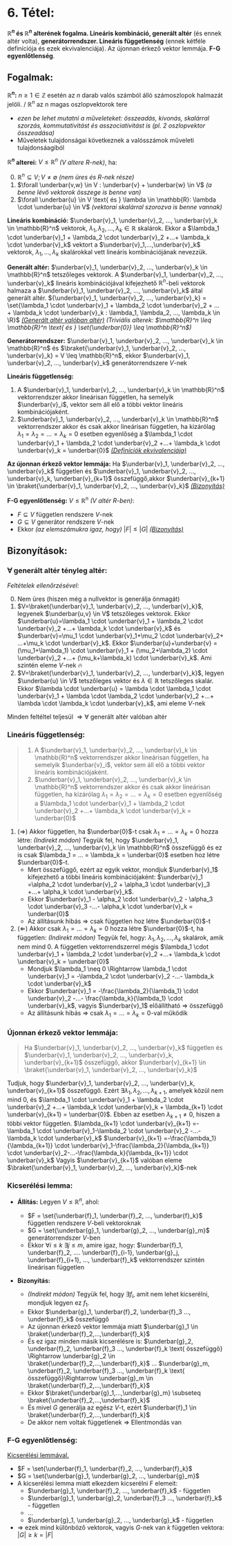 # 6. Tétel:
**$\mathbb{R}^n$ és $\mathbb{R}^n$ alterének fogalma. Lineáris kombináció, generált altér** (és ennek altér volta), **generátorrendszer. Lineáris függetlenség** (ennek kétféle definíciója és ezek ekvivalenciája). Az újonnan érkező vektor lemmája. **F-G egyenlőtlenség**.

## Fogalmak:
**$\mathbb{R}^n$:** $n \geq 1 \in \mathbb{Z}$ esetén az $n$ darab valós számból álló számoszlopok halmazát jelöli. / $\mathbb{R}^n$ az n magas oszlopvektorok tere

- *ezen be lehet mutatni a műveleteket: összeadás, kivonás, skalárral szorzás, kommutativitást és asszociativitást is (pl. 2 oszlopvektor összeadása)*
- Műveletek tulajdonságai következnek a valósszámok műveleti tulajdonsáagiból

**$\mathbb{R}^n$ alterei:** $V \leq \mathbb{R}^n$ *(V altere R-nek)*, ha: 

0. $\mathbb{R}^n \subseteq V; V \neq \emptyset$ *(nem üres és R-nek része)* 
1. $\forall \underbar{v,w} \in V : \underbar{v} + \underbar{w} \in V$ *(a benne lévő vektorok összege is benne van)*
2. $\forall \underbar{u} \in V \text{ és } \lambda \in \mathbb{R}: \lambda \cdot \underbar{u} \in V$ *(vektorai skalárral szorozva is benne vannak)*

**Lineáris kombináció:** $\underbar{v}_1, \underbar{v}_2, ..., \underbar{v}_k \in \mathbb{R}^n$ vektorok, $\lambda_1, \lambda_2, ..., \lambda_k \in \mathbb{R}$ skalárok. Ekkor a $\lambda_1 \cdot \underbar{v}_1 + \lambda_2 \cdot \underbar{v}_2 +...+ \lambda_k \cdot \underbar{v}_k$ vektort a $\underbar{v}_1,...,\underbar{v}_k$ vektorok, $\lambda_1,...,\lambda_k$ skalárokkal vett lineáris kombinációjának nevezzük.

**Generált altér:** $\underbar{v}_1, \underbar{v}_2, ..., \underbar{v}_k \in \mathbb{R}^n$ tetszőleges vektorok. A $\underbar{v}_1, \underbar{v}_2, ..., \underbar{v}_k$ lineáris kombinációjával kifejezhető $\mathbb{R}^n$-beli vektorok halmaza a $\underbar{v}_1, \underbar{v}_2, ..., \underbar{v}_k$ által generált altér.
${\underbar{v}_1, \underbar{v}_2, ..., \underbar{v}_k} = \set{\lambda_1 \cdot \underbar{v}_1 + \lambda_2 \cdot \underbar{v}_2 + ... + \lambda_k \cdot \underbar{v}_k : \lambda_1, \lambda_2, ..., \lambda_k \in \R}$
[*(Generált altér valóban altér)*](#forall-generált-altér-tényleg-altér)
*(Triviális alterek: $\mathbb{R}^n \leq \mathbb{R}^n \text{ és } \set{\underbar{0}} \leq \mathbb{R}^n$)*

**Generátorrendszer:** $\underbar{v}_1, \underbar{v}_2, ...,  \underbar{v}_k \in \mathbb{R}^n$ és $\braket{\underbar{v}_1, \underbar{v}_2, ...,  \underbar{v}_k} = V \leq \mathbb{R}^n$, ekkor $\underbar{v}_1, \underbar{v}_2, ...,  \underbar{v}_k$ generátorrendszere $V$-nek

**Lineáris függetlenség:** 

1. A $\underbar{v}_1, \underbar{v}_2, ...,  \underbar{v}_k \in \mathbb{R}^n$ vektorrendszer akkor lineárisan független, ha semelyik $\underbar{v}_i$, vektor sem áll elő a többi vektor lineáris kombinációjaként.
2. $\underbar{v}_1, \underbar{v}_2, ...,  \underbar{v}_k \in \mathbb{R}^n$ vektorrendszer akkor és csak akkor lineárisan független, ha kizárólag $\lambda_1 = \lambda_2 = ... = \lambda_k = 0$ esetben egyenlőség a $\lambda_1 \cdot \underbar{v}_1 + \lambda_2 \cdot \underbar{v}_2 +...+ \lambda_k \cdot \underbar{v}_k = \underbar{0}$
[*(Definíciók ekvivalenciája)*](#lineáris-függetlenség)

**Az újonnan érkező vektor lemmája:**  Ha $\underbar{v}_1, \underbar{v}_2, ...,  \underbar{v}_k$ független és $\underbar{v}_1, \underbar{v}_2, ...,  \underbar{v}_k, \underbar{v}_{k+1}$ összefüggő,akkor $\underbar{v}_{k+1} \in \braket{\underbar{v}_1, \underbar{v}_2, ...,  \underbar{v}_k}$
[*(Bizonyítás)*](#újonnan-érkező-vektor-lemmája)

**F-G egyenlőtlenség:** $V \leq \mathbb{R}^n$ *(V altér R-ben)*:

- $F \subseteq V$ független rendszere $V$-nek 
- $G \subseteq V$ generátor rendszere $V$-nek
- Ekkor *(az elemszámukra igaz, hogy)* $|F| \leq |G|$ 
[*(Bizonyítás)*](#f-g-egyenlőtlenség)

## Bizonyítások:

### $\forall$ generált altér tényleg altér:
*Feltételek ellenőrzésével:*

0. Nem üres (hiszen még a nullvektor is generálja önmagát)
1. $V=\braket{\underbar{v}_1, \underbar{v}_2, ..., \underbar{v}_k}$, legyenek $\underbar{u,v} \in V$ tetszőleges vektorok. 
Ekkor $\underbar{u}=\lambda_1 \cdot \underbar{v}_1 + \lambda_2 \cdot \underbar{v}_2 +...+ \lambda_k \cdot \underbar{v}_k$ 
és $\underbar{v}=\mu_1 \cdot \underbar{v}_1+\mu_2 \cdot \underbar{v}_2+ ...+\mu_k \cdot \underbar{v}_k$.
Ekkor $\underbar{u}+\underbar{v} = (\mu_1+\lambda_1) \cdot \underbar{v}_1 + (\mu_2+\lambda_2) \cdot \underbar{v}_2 +...+ (\mu_k+\lambda_k) \cdot \underbar{v}_k$. Ami szintén eleme $V$-nek :fire:
2. $V=\braket{\underbar{v}_1, \underbar{v}_2, ..., \underbar{v}_k}$, legyen $\underbar{u} \in V$ tetszőleges vektor és $\lambda \in \mathbb{R}$ tetszőleges skalár.
Ekkor $\lambda \cdot \underbar{u} = \lambda \cdot \lambda_1 \cdot \underbar{v}_1 + \lambda \cdot \lambda_2 \cdot \underbar{v}_2 +...+ \lambda \cdot \lambda_k \cdot \underbar{v}_k$, ami eleme $V$-nek

Minden feltéltel teljesül $\Rightarrow \forall$ generált altér valóban altér

### Lineáris függetlenség:
>  1. A $\underbar{v}_1, \underbar{v}_2, ...,  \underbar{v}_k \in \mathbb{R}^n$ vektorrendszer akkor lineárisan független, ha semelyik $\underbar{v}_i$, vektor sem áll elő a többi vektor lineáris kombinációjaként.
>2. $\underbar{v}_1, \underbar{v}_2, ...,  \underbar{v}_k \in \mathbb{R}^n$ vektorrendszer akkor és csak akkor lineárisan független, ha kizárólag $\lambda_1 = \lambda_2 = ... = \lambda_k = 0$ esetben egyenlőség a $\lambda_1 \cdot \underbar{v}_1 + \lambda_2 \cdot \underbar{v}_2 +...+ \lambda_k \cdot \underbar{v}_k = \underbar{0}$

1. ($\Rightarrow$) Akkor független, ha $\underbar{0}$-t csak $\lambda_1=...=\lambda_k=0$ hozza létre:
 *(Indirekt módon)* Tegyük fel, hogy $\underbar{v}_1, \underbar{v}_2, ...,  \underbar{v}_k \in \mathbb{R}^n$ összefüggő és ez is csak $\lambda_1 = ... = \lambda_k = \underbar{0}$ esetben hoz létre $\underbar{0}$-t.
    - Mert összefüggő, ezért az egyik vektor, mondjuk $\underbar{v}_1$ kifejezhető a többi lineáris kombinációjaként: $\underbar{v}_1 =\alpha_2 \cdot \underbar{v}_2 + \alpha_3 \cdot \underbar{v}_3 +...+ \alpha_k \cdot \underbar{v}_k$. 
    - Ekkor $\underbar{v}_1 - \alpha_2 \cdot \underbar{v}_2 - \alpha_3 \cdot \underbar{v}_3 -...- \alpha_k \cdot \underbar{v}_k = \underbar{0}$
    - Az állításunk hibás $\Rightarrow$ csak független hoz létre $\underbar{0}$-t
2. ($\Leftarrow$) Akkor csak $\lambda_1=...=\lambda_k=0$ hozza létre $\underbar{0}$-t, ha független:
    *(Indirekt módon)* Tegyük fel, hogy: $\lambda_1, \lambda_2, ...,\lambda_k$ skalárok, amik nem mind 0. A független vektorrendszerrel mégis $\lambda_1 \cdot \underbar{v}_1 + \lambda_2 \cdot \underbar{v}_2 +...+ \lambda_k \cdot \underbar{v}_k = \underbar{0}$
    - Mondjuk $\lambda_1 \neq 0 \Rightarrow \lambda_1 \cdot \underbar{v}_1 = -\lambda_2 \cdot \underbar{v}_2 -...- \lambda_k \cdot \underbar{v}_k$
    - Ekkor $\underbar{v}_1 = -\frac{\lambda_2}{\lambda_1} \cdot \underbar{v}_2 -...- \frac{\lambda_k}{\lambda_1} \cdot \underbar{v}_k$, vagyis $\underbar{v}_1$ előállítható $\Rightarrow$ összefüggő
    - Az állításunk hibás $\Rightarrow$ csak $\lambda_1=...=\lambda_k=0$-val működik

### Újonnan érkező vektor lemmája:
> Ha $\underbar{v}_1, \underbar{v}_2, ...,  \underbar{v}_k$ független és $\underbar{v}_1, \underbar{v}_2, ...,  \underbar{v}_k, \underbar{v}_{k+1}$ összefüggő, akkor $\underbar{v}_{k+1} \in \braket{\underbar{v}_1, \underbar{v}_2, ...,  \underbar{v}_k}$ 

Tudjuk, hogy $\underbar{v}_1, \underbar{v}_2, ...,  \underbar{v}_k, \underbar{v}_{k+1}$ összefüggő.
Ezért $\exists \lambda_1, \lambda_2, ..., \lambda_{k+1}$, amelyek közül nem mind 0, és $\lambda_1 \cdot \underbar{v}_1 + \lambda_2 \cdot \underbar{v}_2 +...+ \lambda_k \cdot \underbar{v}_k + \lambda_{k+1} \cdot \underbar{v}_{k+1} = \underbar{0}$.
Ebben az esetben $\lambda_{k+1} \neq 0$, hiszen a többi vektor független.
$\lambda_{k+1} \cdot \underbar{v}_{k+1} =-\lambda_1 \cdot \underbar{v}_1-\lambda_2 \cdot \underbar{v}_2 -...- \lambda_k \cdot \underbar{v}_k$
$\underbar{v}_{k+1} =-\frac{\lambda_1}{\lambda_{k+1}} \cdot \underbar{v}_1-\frac{\lambda_2}{\lambda_{k+1}} \cdot \underbar{v}_2-...-\frac{\lambda_k}{\lambda_{k+1}} \cdot \underbar{v}_k$
Vagyis $\underbar{v}_{k+1}$ valóban eleme $\braket{\underbar{v}_1, \underbar{v}_2, ...,  \underbar{v}_k}$-nek

### Kicserélési lemma:
- **Állítás:** Legyen $V \leq \mathbb{R}^n$, ahol: 
    - $F = \set{\underbar{f}_1, \underbar{f}_2, ..., \underbar{f}_k}$ független rendszere $V$-beli vektoroknak
    - $G = \set{\underbar{g}_1, \underbar{g}_2, ..., \underbar{g}_m}$ generátorrendszer $V$-ben
    - Ekkor $\forall i \leq k\  \exists j \leq m$, amire igaz, hogy:
    $\underbar{f}_1, \underbar{f}_2, .... \underbar{f}_{i-1}, \underbar{g}_j, \underbar{f}_{i+1}, ..., \underbar{f}_k$ vektorrendszer szintén lineárisan független

- **Bizonyítás:**
    - *(Indirekt módon)* Tegyük fel, hogy $\exists f_i$, amit nem lehet kicserélni, mondjuk legyen ez $f_1$.
    - Ekkor $\underbar{g}_1, \underbar{f}_2, \underbar{f}_3 ..., \underbar{f}_k$ összefüggő
    - Az újonnan érkező vektor lemmája miatt $\underbar{g}_1 \in \braket{\underbar{f}_2,...,\underbar{f}_k}$
    - És ez igaz minden másik kicserélésre is:
      $\underbar{g}_2, \underbar{f}_2, \underbar{f}_3 ..., \underbar{f}_k \text{ összefüggő} \Rightarrow \underbar{g}_2 \in \braket{\underbar{f}_2,...,\underbar{f}_k}$ 
      ...
      $\underbar{g}_m, \underbar{f}_2, \underbar{f}_3 ..., \underbar{f}_k \text{ összefüggő}\Rightarrow \underbar{g}_m \in \braket{\underbar{f}_2,...,\underbar{f}_k}$ 
    - Ekkor $\braket{\underbar{g}_1,...,\underbar{g}_m} \subseteq \braket{\underbar{f}_2,...,\underbar{f}_k}$
    - És mivel $G$ generálja az egész $V$-t, ezért $\underbar{f}_1 \in \braket{\underbar{f}_2,...,\underbar{f}_k}$
    - De akkor nem voltak függetlenek $\Rightarrow$ Ellentmondás van

### F-G egyenlőtlenség:
[Kicserélési lemmával.](#kicserélési-lemma)

- $F = \set{\underbar{f}_1, \underbar{f}_2, ..., \underbar{f}_k}$
- $G = \set{\underbar{g}_1, \underbar{g}_2, ..., \underbar{g}_m}$
- A kicserélési lemma miatt elkezdem kicserélni F elemeit:
    -  $\underbar{g}_1, \underbar{f}_2, ..., \underbar{f}_k$ - független
    - $\underbar{g}_1, \underbar{g}_2, \underbar{f}_3 ..., \underbar{f}_k$ - független
    - ...
    - $\underbar{g}_1, \underbar{g}_2, ..., \underbar{g}_k$ - független
- $\Rightarrow$ ezek mind különböző vektorok, vagyis $G$-nek van $k$ független vektora:
$|G| \geq k = |F|$
